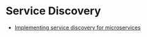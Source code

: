 # Service Discovery

- [Implementing service discovery for microservices](https://dev.to/kevwan/implementing-service-discovery-for-microservices-f7p)